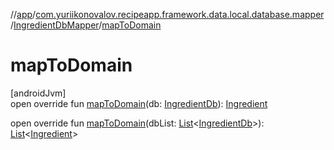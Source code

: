 //[app](../../../index.md)/[com.yuriikonovalov.recipeapp.framework.data.local.database.mapper](../index.md)/[IngredientDbMapper](index.md)/[mapToDomain](map-to-domain.md)

# mapToDomain

[androidJvm]\
open override fun [mapToDomain](map-to-domain.md)(db: [IngredientDb](../../com.yuriikonovalov.recipeapp.framework.data.local.database.model/-ingredient-db/index.md)): [Ingredient](../../com.yuriikonovalov.recipeapp.application.entities/-ingredient/index.md)

open override fun [mapToDomain](map-to-domain.md)(dbList: [List](https://kotlinlang.org/api/latest/jvm/stdlib/kotlin.collections/-list/index.html)&lt;[IngredientDb](../../com.yuriikonovalov.recipeapp.framework.data.local.database.model/-ingredient-db/index.md)&gt;): [List](https://kotlinlang.org/api/latest/jvm/stdlib/kotlin.collections/-list/index.html)&lt;[Ingredient](../../com.yuriikonovalov.recipeapp.application.entities/-ingredient/index.md)&gt;
